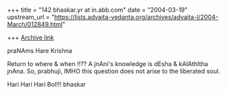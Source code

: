 +++
title = "142 bhaskar.yr at in.abb.com"
date = "2004-03-19"
upstream_url = "https://lists.advaita-vedanta.org/archives/advaita-l/2004-March/012849.html"

+++
[Archive link](https://lists.advaita-vedanta.org/archives/advaita-l/2004-March/012849.html)


praNAms
Hare Krishna

Return to where & when !!?? A jnAni's knowledge is dEsha & kAlAthItha
jnAna.  So, prabhuji, IMHO this question does not arise to the liberated
soul.

Hari Hari Hari Bol!!!
bhaskar



